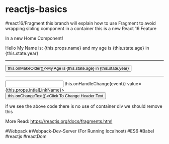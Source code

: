 # reactjs-basics

#react16/Fragment this branch will explain how to use Fragment to avoid wrapping sibling component in a container this is a new React 16 Feature

<div>
    <p>In a new Home Component!</p>
    <p>Hello My Name is: {this.props.name} and my age is {this.state.age} in {this.state.year}</p>
    <hr/>
    <button className="btn btn-primary" onClick={()=>this.onMakeOlder()}>My Age is {this.state.age} in {this.state.year}</button>
    <hr/>
   <input type="text" onChange={(event)=> this.onHandleChange(event)} value={this.props.intialLinkName}></input><button className="btn btn-primary" onClick={()=>this.onChangeText()}>Click To Change Header Text</button>
</div>

if we see the above code there is no use of container div we should remove this

More Read: https://reactjs.org/docs/fragments.html

#Webpack
#Webpack-Dev-Server (For Running localhost)
#ES6
#Babel
#reactjs
#reactDom
